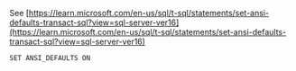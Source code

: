 See [https://learn.microsoft.com/en-us/sql/t-sql/statements/set-ansi-defaults-transact-sql?view=sql-server-ver16](https://learn.microsoft.com/en-us/sql/t-sql/statements/set-ansi-defaults-transact-sql?view=sql-server-ver16)
```
SET ANSI_DEFAULTS ON
```
